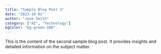 ```yaml
---
title: "Sample Blog Post 3"
date: "2023-10-02"
author: "Jane Smith"
category: ["AI", "Technology"]
bgColor: "bg-green-100"
---
```


This is the content of the second sample blog post. It provides insights and detailed information on the subject matter.
